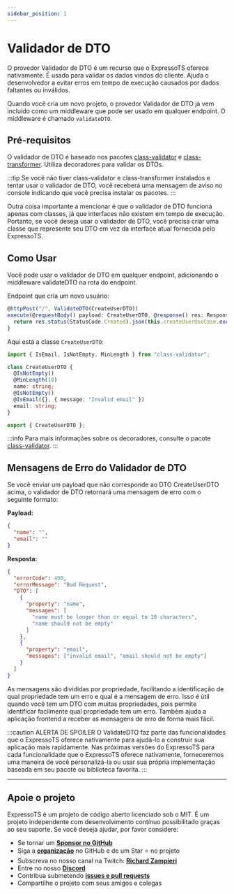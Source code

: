 ```yaml
---
sidebar_position: 1
---
```


# Validador de DTO

O provedor Validador de DTO é um recurso que o ExpressoTS oferece nativamente. É usado para validar os dados vindos do cliente. Ajuda o desenvolvedor a evitar erros em tempo de execução causados por dados faltantes ou inválidos.

Quando você cria um novo projeto, o provedor Validador de DTO já vem incluído como um middleware que pode ser usado em qualquer endpoint. O middleware é chamado `validateDTO`.

## Pré-requisitos

O validador de DTO é baseado nos pacotes [class-validator](https://www.npmjs.com/package/class-validator) e [class-transformer](https://www.npmjs.com/package/class-transformer). Utiliza decoradores para validar os DTOs.

:::tip
Se você não tiver class-validator e class-transformer instalados e tentar usar o validador de DTO, você receberá uma mensagem de aviso no console indicando que você precisa instalar os pacotes.
:::

Outra coisa importante a mencionar é que o validador de DTO funciona apenas com classes, já que interfaces não existem em tempo de execução. Portanto, se você deseja usar o validador de DTO, você precisa criar uma classe que represente seu DTO em vez da interface atual fornecida pelo ExpressoTS.

## Como Usar

Você pode usar o validador de DTO em qualquer endpoint, adicionando o middleware validateDTO na rota do endpoint.

Endpoint que cria um novo usuário:

```typescript
@httpPost("/", ValidateDTO(CreateUserDTO))
execute(@requestBody() payload: CreateUserDTO, @response() res: Response) {
  return res.status(StatusCode.Created).json(this.createUserUseCase.execute(payload));
}
```

Aqui está a classe `CreateUserDTO`:

```typescript
import { IsEmail, IsNotEmpty, MinLength } from "class-validator";

class CreateUserDTO {
  @IsNotEmpty()
  @MinLength(10)
  name: string;
  @IsNotEmpty()
  @IsEmail({}, { message: "Invalid email" })
  email: string;
}

export { CreateUserDTO };
```

:::info
Para mais informações sobre os decoradores, consulte o pacote [class-validator](https://www.npmjs.com/package/class-validator).
:::

## Mensagens de Erro do Validador de DTO

Se você enviar um payload que não corresponde ao DTO CreateUserDTO acima, o validador de DTO retornará uma mensagem de erro com o seguinte formato:

**Payload:**

```json
{
  "name": "",
  "email": ""
}
```

**Resposta:**

```json
{
  "errorCode": 400,
  "errorMessage": "Bad Request",
  "DTO": [
    {
      "property": "name",
      "messages": [
        "name must be longer than or equal to 10 characters",
        "name should not be empty"
      ]
    },
    {
      "property": "email",
      "messages": ["invalid email", "email should not be empty"]
    }
  ]
}
```

As mensagens são divididas por propriedade, facilitando a identificação de qual propriedade tem um erro e qual é a mensagem de erro. Isso é útil quando você tem um DTO com muitas propriedades, pois permite identificar facilmente qual propriedade tem um erro. Também ajuda a aplicação frontend a receber as mensagens de erro de forma mais fácil.

:::caution ALERTA DE SPOILER
O ValidateDTO faz parte das funcionalidades que o ExpressoTS oferece nativamente para ajudá-lo a construir sua aplicação mais rapidamente. Nas próximas versões do ExpressoTS para cada funcionalidade que o ExpressoTS oferece nativamente, forneceremos uma maneira de você personalizá-la ou usar sua própria implementação baseada em seu pacote ou biblioteca favorita.
:::

---

## Apoie o projeto

ExpressoTS é um projeto de código aberto licenciado sob o MIT. É um projeto independente com desenvolvimento contínuo possibilitado graças ao seu suporte. Se você deseja ajudar, por favor considere:

- Se tornar um **[Sponsor no GitHub](https://github.com/sponsors/expressots)**
- Siga a **[organização](https://github.com/expressots)** no GitHub e de um Star ⭐ no projeto
- Subscreva no nosso canal na Twitch: **[Richard Zampieri](https://www.twitch.tv/richardzampieri)**
- Entre no nosso **[Discord](https://discord.com/invite/PyPJfGK)**
- Contribua submetendo **[issues e pull requests](https://github.com/expressots/expressots/issues/new/choose)**
- Compartilhe o projeto com seus amigos e colegas
